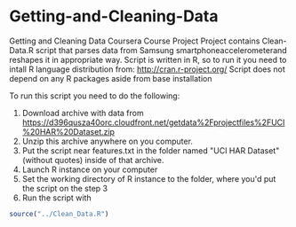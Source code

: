Getting-and-Cleaning-Data
=========================

Getting and Cleaning Data Coursera Course Project
Project contains Clean-Data.R script that parses data from Samsung
smartphoneaccelerometerand reshapes it in appropriate way.
Script is written in R, so to run it you need to intall R language distribution
from: http://cran.r-project.org/
Script does not depend on any R packages aside from base installation

To run this script you need to do the following:

1. Download archive with data from https://d396qusza40orc.cloudfront.net/getdata%2Fprojectfiles%2FUCI%20HAR%20Dataset.zip
2. Unzip this archive anywhere on you computer.
3. Put the script near features.txt in the folder named "UCI HAR Dataset"(without quotes) inside of that archive.
4. Launch R instance on your computer
5. Set the working directory of R instance to the folder, where you'd put the script on the step 3
6. Run the script with 
```R
source("../Clean_Data.R")
```
